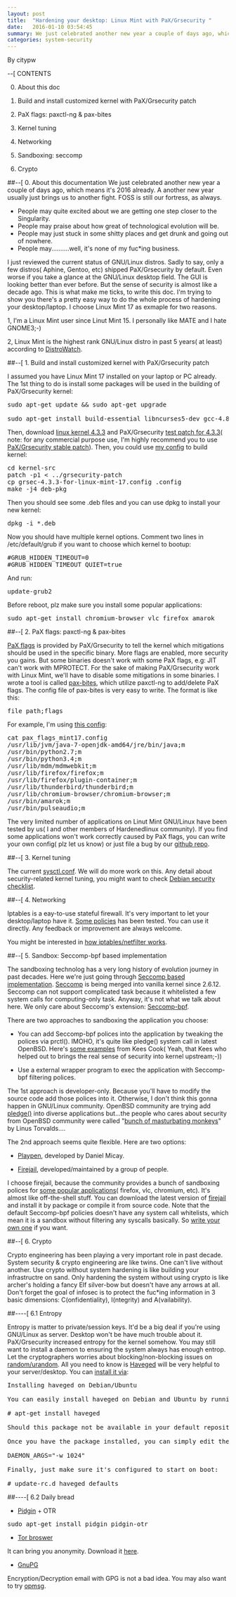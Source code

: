 ```yaml
---
layout: post
title:  "Hardening your desktop: Linux Mint with PaX/Grsecurity "
date:   2016-01-10 03:54:45
summary: We just celebrated another new year a couple of days ago, which means it's 2016 already. A another new year usually just brings us to another fight. FOSS is still our fortress, as always.
categories: system-security
---
```


By citypw

--[ CONTENTS

0. About this doc

1. Build and install customized kernel with PaX/Grsecurity patch

2. PaX flags: paxctl-ng & pax-bites

3. Kernel tuning

4. Networking

5. Sandboxing: seccomp

6. Crypto

##--[ 0. About this documentation
We just celebrated another new year a couple of days ago, which means it's 2016 already. A another new year usually just brings us to another fight. FOSS is still our fortress, as always.

* People may quite excited about we are getting one step closer to the Singularity. 
* People may praise about how great of technological evolution will be.
* People may just stuck in some shitty places and get drunk and going out of nowhere.
* People may..........well, it's none of my fuc\*ing business.

I just reviewed the current status of GNU/Linux distros. Sadly to say, only a few distros( Aphine, Gentoo, etc) shipped PaX/Grsecurity by default. Even worse if you take a glance at the GNU/Linux desktop field. The GUI is looking better than ever before. But the sense of security is almost like a decade ago. This is what make me ticks, to write this doc. I'm trying to show you there's a pretty easy way to do the whole process of hardening your desktop/laptop. I choose Linux Mint 17 as exmaple for two reasons.

1, I'm a Linux Mint user since Linut Mint 15. I personally like MATE and I hate GNOME3;-)

2, Linux Mint is the highest rank GNU/Linux distro in past 5 years( at least) according to [DistroWatch](http://distrowatch.com/).


##--[ 1. Build and install customized kernel with PaX/Grsecurity patch

I assumed you have Linux Mint 17 installed on your laptop or PC already. The 1st thing to do is install some packages will be used in the building of PaX/Grsecurity kernel:
<pre>
sudo apt-get update && sudo apt-get upgrade

sudo apt-get install build-essential libncurses5-dev gcc-4.8-plugin-dev libssl-dev
</pre>

Then, download [linux kernel 4.3.3](https://cdn.kernel.org/pub/linux/kernel/v4.x/linux-4.3.3.tar.xz) and PaX/Grsecurity [test patch for 4.3.3](https://github.com/hardenedlinux/hardenedlinux_profiles/raw/master/linux-mint_desktop/grsecurity-3.1-4.3.3-201601051958.patch)( note: for any commercial purpose use, I'm highly recommend you to use [PaX/Grsecurity stable patch](https://grsecurity.net/announce.php)). Then, you could use [my config](https://github.com/hardenedlinux/hardenedlinux_profiles/raw/master/linux-mint_desktop/grsec-4.3.3-for-linux-mint-17.config) to build kernel:
<pre>
cd kernel-src
patch -p1 < ../grsecurity-patch
cp grsec-4.3.3-for-linux-mint-17.config .config
make -j4 deb-pkg
</pre>

Then you should see some .deb files and you can use dpkg to install your new kernel:
<pre>
dpkg -i *.deb
</pre>

Now you should have multiple kernel options. Comment two lines in /etc/default/grub if you want to choose which kernel to bootup:
<pre>
#GRUB_HIDDEN_TIMEOUT=0
#GRUB_HIDDEN_TIMEOUT_QUIET=true
</pre>

And run:
<pre>
update-grub2
</pre>

Before reboot, plz make sure you install some popular applications:
<pre>
sudo apt-get install chromium-browser vlc firefox amarok
</pre>


##--[ 2. PaX flags: paxctl-ng & pax-bites

[PaX flags](https://en.wikibooks.org/wiki/Grsecurity/Appendix/PaX_Flags) is provided by PaX/Grsecurity to tell the kernel which mitigations should be used in the specific binary. More flags are enabled, more security you gains. But some binaries doesn't work with some PaX flags, e.g: JIT can't work with MPROTECT. For the sake of making PaX/Grsecurity work with Linux Mint, we'll have to disable some mitigations in some binaries. I wrote a tool is called [pax-bites](https://github.com/hardenedlinux/pax-bites), which utilize paxctl-ng to add/delete PaX flags. The config file of pax-bites is very easy to write. The format is like this:
<pre>
file_path;flags
</pre>

For example, I'm using [this config](https://github.com/hardenedlinux/hardenedlinux_profiles/raw/master/linux-mint_desktop/pax_flags_mint17.config):
<pre>
cat pax_flags_mint17.config 
/usr/lib/jvm/java-7-openjdk-amd64/jre/bin/java;m
/usr/bin/python2.7;m
/usr/bin/python3.4;m
/usr/lib/mdm/mdmwebkit;m
/usr/lib/firefox/firefox;m
/usr/lib/firefox/plugin-container;m
/usr/lib/thunderbird/thunderbird;m
/usr/lib/chromium-browser/chromium-browser;m
/usr/bin/amarok;m
/usr/bin/pulseaudio;m
</pre>

The very limited number of applications on Linut Mint GNU/Linux have been tested by us( I and other members of Hardenedlinux community). If you find some applications won't work correctly caused by PaX flags, you can write your own config( plz let us know) or just file a bug by our [github repo](https://github.com/hardenedlinux/hardenedlinux_profiles).


##--[ 3. Kernel tuning

The current [sysctl.conf](https://github.com/hardenedlinux/hardenedlinux_profiles/raw/master/linux-mint_desktop/sysctl.conf). We will do more work on this. Any detail about security-related kernel tuning, you might want to check [Debian security checklist](http://hardenedlinux.org/system-security/2015/06/09/debian-security-chklist.html).


##--[ 4. Networking

Iptables is a eay-to-use stateful firewall. It's very important to let your desktop/laptop have it. [Some policies](https://github.com/hardenedlinux/hardenedlinux_profiles/blob/master/linux-mint_desktop/iptables_mint17.sh) has been tested. You can use it directly. Any feedback or improvement are always welcome.

You might be interested in [how iptables/netfilter works](https://raw.githubusercontent.com/citypw/DNFWAH/master/2/d2_0x06_Hacking_the_wholism_of_linux_net.txt).

##--[ 5. Sandbox: Seccomp-bpf based implementation

The sandboxing technolog has a very long history of evolution journey in past decades. Here we're just going through [Seccomp based implementation](http://ekoparty.org/archive/2013/charlas/Sandboxing%20Linux%20code%20to%20mitigate%20exploitation%20%28Or-%20How%20to%20ship%20a%20secure%20operating%20system%20that%20includes%20third-party%20code%29.pdf). [Seccomp](https://wiki.mozilla.org/Security/Sandbox/Seccomp) is being merged into vanilla kernel since 2.6.12. Seccomp can not support complicated task because it whitelisted a few system calls for computing-only task. Anyway, it's not what we talk about here. We only care about Seccomp's extension: [Seccomp-bpf](https://www.kernel.org/doc/Documentation/prctl/seccomp_filter.txt).

There are two approaches to sandboxing the application you choose:

* You can add Seccomp-bpf polices into the application by tweaking the polices via prctl(). IMOHO, it's quite like pledge() system call in latest OpenBSD. Here's [some examples](https://outflux.net/teach-seccomp/) from Kees Cook( Yeah, that Kees who helped out to brings the real sense of security into kernel upstream;-))

* Use a external wrapper program to exec the application with Seccomp-bpf filtering polices.

The 1st approach is developer-only. Because you'll have to modify the source code add those polices into it. Otherwise, I don't think this gonna happen in GNU/Linux community. OpenBSD community are trying add [pledge()](http://www.openbsd.org/cgi-bin/man.cgi/OpenBSD-current/man2/pledge.2) into diverse applications but...the people who cares about security from OpenBSD community were called "[bunch of masturbating monkeys](http://article.gmane.org/gmane.linux.kernel/706950)" by Linus Torvalds....

The 2nd approach seems quite flexible. Here are two options:

* [Playpen](https://github.com/thestinger/playpen), developed by Daniel Micay.

* [Firejail](https://firejail.wordpress.com/), developed/maintained by a group of people.

I choose firejail, because the community provides a bunch of sandboxing polices for [some popular applications](http://forums.linuxmint.com/viewtopic.php?f=42&t=202735)( firefox, vlc, chromium, etc). It's almost like off-the-shell stuff. You can download the latest version of [firejail](http://sourceforge.net/projects/firejail/files/firejail/) and install it by package or compile it from source code. Note that the default Seccomp-bpf policies doesn't have any system call whitelists, which mean it is a sandbox without filtering any syscalls basically. So [write your own one](https://l3net.wordpress.com/2015/04/13/firejail-seccomp-guide/) if you want.


##--[ 6. Crypto

Crypto engineering has been playing a very important role in past decade. System security & crypto engineering are like twins. One can't live without another. Use crypto without system hardening is like building your infrastructre on sand. Only hardening the system without using crypto is like archer's holding a fancy Elf silver-bow but doesn't have any arrows at all. Don't forget the goal of infosec is to protect the fuc*ing information in 3 basic dimensions: C(onfidentiality), I(ntegrity) and A(vailability).

##----[ 6.1 Entropy

Entropy is matter to private/session keys. It'd be a big deal if you're using GNU/Linux as server. Desktop won't be have much trouble about it. PaX/Grsecurity increased entropy for the kernel somehow. You may still want to install a daemon to ensuring the system always has enough entrop. Let the cryptographers worries about blocking/non-blocking issues on [random/urandom](http://www.2uo.de/myths-about-urandom/). All you need to know is [Haveged](http://www.issihosts.com/haveged/history.html) will be very helpful to your server/desktop. You can [install it via](https://www.digitalocean.com/community/tutorials/how-to-setup-additional-entropy-for-cloud-servers-using-haveged):

<pre>
Installing haveged on Debian/Ubuntu

You can easily install haveged on Debian and Ubuntu by running the following command:

# apt-get install haveged

Should this package not be available in your default repositories, you will need to compile from source (see below)

Once you have the package installed, you can simply edit the configuration file located in /etc/default/haveged, ensuring the following options are set (usually already the default options):

DAEMON_ARGS="-w 1024"

Finally, just make sure it's configured to start on boot:

# update-rc.d haveged defaults
</pre>

##----[ 6.2 Daily bread

* [Pidgin](https://pidgin.im/) + OTR
<pre>
sudo apt-get install pidgin pidgin-otr
</pre>


* [Tor broswer](https://www.torproject.org/)

It can bring you anonymity. Download it [here](https://www.torproject.org/download/download-easy.html.en).

* [GnuPG](https://www.gnupg.org/)

Encryption/Decryption email with GPG is not a bad idea. You may also want to try [opmsg](https://github.com/stealth/opmsg).
